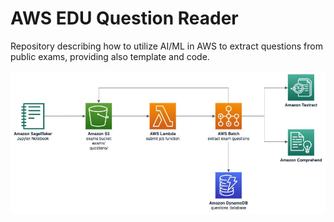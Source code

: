 # AWS EDU Question Reader

Repository describing how to utilize AI/ML in AWS to extract questions from public exams, providing also template and code.

![Architecture](images/architecture.jpg)
